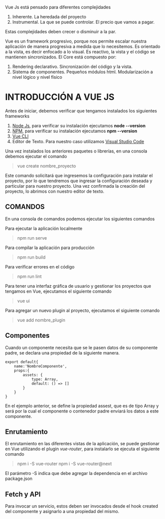 Vue Js está pensado para diferentes complejidades

1. Inherente. La heredada del proyecto
2. Instrumental. La que se puede controlar. El precio que vamos a pagar.

Estas complejidades deben crecer o disminuir a la par.

Vue es un framework progresivo, porque nos permite escalar nuestra aplicación de manera progresiva a medida que lo necesitemos. Es orientado a la vista, es decir enfocado a lo visual. Es reactivo, la vista y el código se mantienen sincronizados. El Core está compuesto por:

1. Rendering declarativo. Sincronización del código y la vista.
2. Sistema de componentes. Pequeños módulos html. Modularización a nivel lógico y nivel físico
# INTRODUCCIÓN A VUE JS #

Antes de iniciar, debemos verificar que tengamos instalados los siguientes frameworks

1. [Node Js](https://nodejs.org/es/), para verificar su instalación ejecutamos **node --version**
2. [NPM](https://www.npmjs.com/), para verificar su instalación ejecutamos **npm --version**
3. [Vue CLI](https://cli.vuejs.org/)
4. Editor de Texto. Para nuestro caso utilizamos [Visual Studio Code](https://code.visualstudio.com/)

Una vez instalados los anteriores paquetes o librerías, en una consola debemos ejecutar el comando

> vue create nombre_proyecto

Este comando solicitará que ingresemos la configuración para instalar el proyecto, por lo que tendremos que ingresar la configuración deseada y particular para nuestro proyecto. Una vez confirmada la creación del proyecto, lo abrimos con nuestro editor de texto.

## COMANDOS ##

En una consola de comandos podemos ejecutar los siguientes comandos

Para ejecutar la aplicación localmente

>npm run serve

Para compilar la aplicación para producción

>npm run build

Para verificar errores en el código

>npm run lint

Para tener una interfaz gráfica de usuario y gestionar los proyectos que tengamos en Vue, ejecutamos el siguiente comando 

>vue ui

Para agregar un nuevo plugin al proyecto, ejecutamos el siguiente comando

>vue add nombre_plugin

## Componentes ##

Cuando un componente necesita que se le pasen datos de su componente padre, se declara una propiedad de la siguiente manera.

    export default{
        name:'NombreComponente',
        props:{
            assets: {
                type: Array,
                default: () => []
            }
        }
    }

En el ejemplo anterior, se define la propiedad assest, que es de tipo Array y será por la cual el componente o contenedor padre enviará los datos a este componente.

## Enrutamiento ##

El enrutamiento en las diferentes vistas de la aplicación, se puede gestionar en Vue utilizando el plugin *vue-router*, para instalarlo se ejecuta el siguiente comando

>npm i -S vue-router
>npm i -S vue-router@next

El parámetro -S indica que debe agregar la dependencia en el archivo package.json

## Fetch y API ##

Para invocar un servicio, estos deben ser invocados desde el hook created del componente y asignarlo a una propiedad del mismo.
